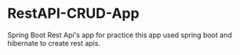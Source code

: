# RestAPI-CRUD-App
Spring Boot Rest Api's app for practice
this app used spring boot and hibernate to create rest apis. 
